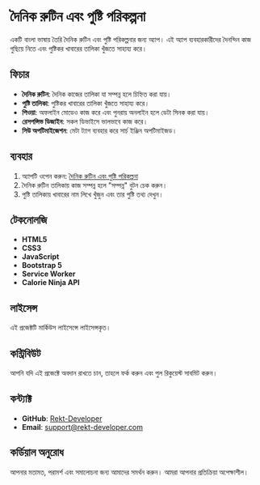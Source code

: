 # দৈনিক রুটিন এবং পুষ্টি পরিকল্পনা

একটি বাংলা ভাষায় তৈরি দৈনিক রুটিন এবং পুষ্টি পরিকল্পনার জন্য অ্যাপ। এই অ্যাপ ব্যবহারকারীদের দৈনন্দিন কাজ গুছিয়ে নিতে এবং পুষ্টিকর খাবারের তালিকা খুঁজতে সাহায্য করে।

## ফিচার

- **দৈনিক রুটিন**: দৈনিক কাজের তালিকা যা সম্পন্ন হলে চিহ্নিত করা যায়।
- **পুষ্টি তালিকা**: পুষ্টিকর খাবারের তালিকা খুঁজতে সাহায্য করে।
- **পিওয়া**: অফলাইন মোডেও কাজ করে এবং পুনরায় অনলাইন হলে ডেটা সিনক করা যায়।
- **রেসপন্সিভ ডিজাইন**: সকল ডিভাইসে ভালভাবে কাজ করে।
- **সিউ অপটিমাইজেশন**: মেটা ট্যাগ ব্যবহার করে সার্চ ইঞ্জিন অপটিমাইজড।

## ব্যবহার

1. অ্যাপটি ওপেন করুন: [দৈনিক রুটিন এবং পুষ্টি পরিকল্পনা](https://rekt-developer.github.io/Daily-Routine-BD)
2. দৈনিক রুটিন তালিকায় কাজ সম্পন্ন হলে "সম্পন্ন" বুটন চেক করুন।
3. পুষ্টি তালিকায় খাবারের নাম লিখে খুঁজুন এবং তার পুষ্টি তথ্য দেখুন।

## টেকনোলজি

- **HTML5**
- **CSS3**
- **JavaScript**
- **Bootstrap 5**
- **Service Worker**
- **Calorie Ninja API**

## লাইসেন্স

এই প্রজেক্টটি মার্কিউস লাইসেন্সে লাইসেন্সকৃত।

## কন্ট্রিবিউট

আপনি যদি এই প্রজেক্টে অবদান রাখতে চান, তাহলে ফর্ক করুন এবং পুল রিকুয়েস্ট সাবমিট করুন।

## কন্ট্যাক্ট

- **GitHub**: [Rekt-Developer](https://github.com/Rekt-Developer)
- **Email**: support@rekt-developer.com

## কর্ডিয়াল অনুরোধ

আপনার মতামত, পরামর্শ এবং সমালোচনা জন্য আমাদের সমর্থন করুন। আমরা আপনার প্রতিক্রিয়া অপেক্ষাশীল।
